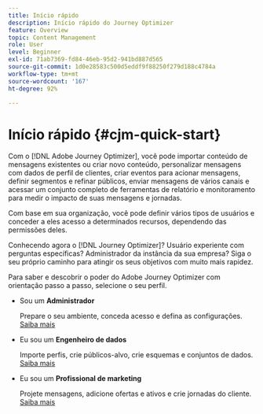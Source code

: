 ```yaml
---
title: Início rápido
description: Início rápido do Journey Optimizer
feature: Overview
topic: Content Management
role: User
level: Beginner
exl-id: 71ab7369-fd84-46eb-95d2-941bd887d565
source-git-commit: 1d0e28583c500d5eddf9f88250f279d188c4784a
workflow-type: tm+mt
source-wordcount: '167'
ht-degree: 92%

---
```


# Início rápido {#cjm-quick-start}

Com o [!DNL Adobe Journey Optimizer], você pode importar conteúdo de mensagens existentes ou criar novo conteúdo, personalizar mensagens com dados de perfil de clientes, criar eventos para acionar mensagens, definir segmentos e refinar públicos, enviar mensagens de vários canais e acessar um conjunto completo de ferramentas de relatório e monitoramento para medir o impacto de suas mensagens e jornadas.

Com base em sua organização, você pode definir vários tipos de usuários e conceder a eles acesso a determinados recursos, dependendo das permissões deles.

Conhecendo agora o [!DNL Journey Optimizer]? Usuário experiente com perguntas específicas? Administrador da instância da sua empresa? Siga o seu próprio caminho para atingir os seus objetivos com muito mais rapidez.

Para saber e descobrir o poder do Adobe Journey Optimizer com orientação passo a passo, selecione o seu perfil.

* Sou um **Administrador**

   Prepare o seu ambiente, conceda acesso e defina as configurações. [Saiba mais](path/administrator.md)

* Eu sou um **Engenheiro de dados**

   Importe perfis, crie públicos-alvo, crie esquemas e conjuntos de dados. [Saiba mais](path/data-engineer.md)

* Eu sou um **Profissional de marketing**

   Projete mensagens, adicione ofertas e ativos e crie jornadas do cliente. [Saiba mais](path/marketer.md)
